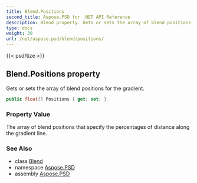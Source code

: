 ```yaml
---
title: Blend.Positions
second_title: Aspose.PSD for .NET API Reference
description: Blend property. Gets or sets the array of blend positions for the gradient
type: docs
weight: 30
url: /net/aspose.psd/blend/positions/
---
```

{{< psd/tize >}}
## Blend.Positions property

Gets or sets the array of blend positions for the gradient.

```csharp
public float[] Positions { get; set; }
```

### Property Value

The array of blend positions that specify the percentages of distance along the gradient line.

### See Also

* class [Blend](../)
* namespace [Aspose.PSD](../../blend/)
* assembly [Aspose.PSD](../../../)


